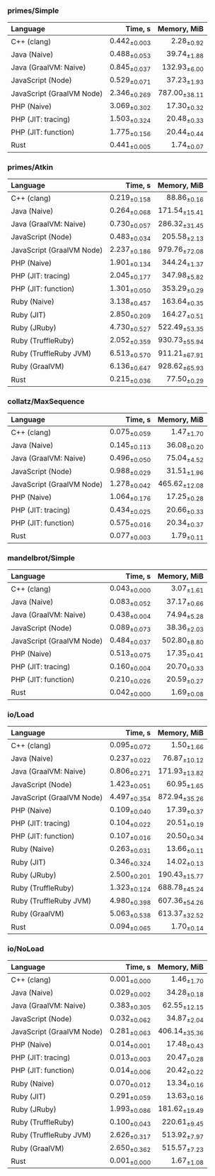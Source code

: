 ### primes/Simple

| Language | Time, s | Memory, MiB |
| :------- | ------: | ----------: |
| C++ (clang) |  0.442<sub>±0.003</sub> |       2.28<sub>±0.92</sub> |
| Java (Naive) |  0.488<sub>±0.053</sub> |      39.74<sub>±1.88</sub> |
| Java (GraalVM: Naive) |  0.845<sub>±0.037</sub> |     132.93<sub>±6.00</sub> |
| JavaScript (Node) |  0.529<sub>±0.071</sub> |      37.23<sub>±1.93</sub> |
| JavaScript (GraalVM Node) |  2.346<sub>±0.269</sub> |     787.00<sub>±38.11</sub> |
| PHP (Naive) |  3.069<sub>±0.302</sub> |      17.30<sub>±0.32</sub> |
| PHP (JIT: tracing) |  1.503<sub>±0.324</sub> |      20.48<sub>±0.33</sub> |
| PHP (JIT: function) |  1.775<sub>±0.156</sub> |      20.44<sub>±0.44</sub> |
| Rust |  0.441<sub>±0.005</sub> |       1.74<sub>±0.07</sub> |


### primes/Atkin

| Language | Time, s | Memory, MiB |
| :------- | ------: | ----------: |
| C++ (clang) |  0.219<sub>±0.158</sub> |      88.86<sub>±0.16</sub> |
| Java (Naive) |  0.264<sub>±0.068</sub> |     171.54<sub>±15.41</sub> |
| Java (GraalVM: Naive) |  0.730<sub>±0.057</sub> |     286.32<sub>±31.45</sub> |
| JavaScript (Node) |  0.483<sub>±0.034</sub> |     205.58<sub>±2.13</sub> |
| JavaScript (GraalVM Node) |  2.237<sub>±0.186</sub> |     979.76<sub>±72.08</sub> |
| PHP (Naive) |  1.901<sub>±0.134</sub> |     344.24<sub>±1.37</sub> |
| PHP (JIT: tracing) |  2.045<sub>±0.177</sub> |     347.98<sub>±5.82</sub> |
| PHP (JIT: function) |  1.301<sub>±0.050</sub> |     353.29<sub>±0.29</sub> |
| Ruby (Naive) |  3.138<sub>±0.457</sub> |     163.64<sub>±0.35</sub> |
| Ruby (JIT) |  2.850<sub>±0.209</sub> |     164.27<sub>±0.51</sub> |
| Ruby (JRuby) |  4.730<sub>±0.527</sub> |     522.49<sub>±53.35</sub> |
| Ruby (TruffleRuby) |  2.052<sub>±0.359</sub> |     930.73<sub>±55.94</sub> |
| Ruby (TruffleRuby JVM) |  6.513<sub>±0.570</sub> |     911.21<sub>±67.91</sub> |
| Ruby (GraalVM) |  6.136<sub>±0.647</sub> |     928.62<sub>±65.93</sub> |
| Rust |  0.215<sub>±0.036</sub> |      77.50<sub>±0.29</sub> |


### collatz/MaxSequence

| Language | Time, s | Memory, MiB |
| :------- | ------: | ----------: |
| C++ (clang) |  0.075<sub>±0.059</sub> |       1.47<sub>±1.70</sub> |
| Java (Naive) |  0.145<sub>±0.113</sub> |      36.08<sub>±0.20</sub> |
| Java (GraalVM: Naive) |  0.496<sub>±0.050</sub> |      75.04<sub>±4.52</sub> |
| JavaScript (Node) |  0.988<sub>±0.029</sub> |      31.51<sub>±1.96</sub> |
| JavaScript (GraalVM Node) |  1.278<sub>±0.042</sub> |     465.62<sub>±12.08</sub> |
| PHP (Naive) |  1.064<sub>±0.176</sub> |      17.25<sub>±0.28</sub> |
| PHP (JIT: tracing) |  0.434<sub>±0.025</sub> |      20.66<sub>±0.33</sub> |
| PHP (JIT: function) |  0.575<sub>±0.016</sub> |      20.34<sub>±0.37</sub> |
| Rust |  0.077<sub>±0.003</sub> |       1.79<sub>±0.11</sub> |


### mandelbrot/Simple

| Language | Time, s | Memory, MiB |
| :------- | ------: | ----------: |
| C++ (clang) |  0.043<sub>±0.000</sub> |       3.07<sub>±1.61</sub> |
| Java (Naive) |  0.083<sub>±0.052</sub> |      37.17<sub>±0.66</sub> |
| Java (GraalVM: Naive) |  0.438<sub>±0.004</sub> |      74.94<sub>±5.28</sub> |
| JavaScript (Node) |  0.089<sub>±0.073</sub> |      38.36<sub>±2.03</sub> |
| JavaScript (GraalVM Node) |  0.484<sub>±0.037</sub> |     502.80<sub>±8.80</sub> |
| PHP (Naive) |  0.513<sub>±0.075</sub> |      17.35<sub>±0.41</sub> |
| PHP (JIT: tracing) |  0.160<sub>±0.004</sub> |      20.70<sub>±0.33</sub> |
| PHP (JIT: function) |  0.210<sub>±0.026</sub> |      20.59<sub>±0.27</sub> |
| Rust |  0.042<sub>±0.000</sub> |       1.69<sub>±0.08</sub> |


### io/Load

| Language | Time, s | Memory, MiB |
| :------- | ------: | ----------: |
| C++ (clang) |  0.095<sub>±0.072</sub> |       1.50<sub>±1.66</sub> |
| Java (Naive) |  0.237<sub>±0.022</sub> |      76.87<sub>±10.12</sub> |
| Java (GraalVM: Naive) |  0.806<sub>±0.271</sub> |     171.93<sub>±13.82</sub> |
| JavaScript (Node) |  1.423<sub>±0.051</sub> |      60.95<sub>±1.65</sub> |
| JavaScript (GraalVM Node) |  4.497<sub>±0.354</sub> |     872.94<sub>±35.26</sub> |
| PHP (Naive) |  0.109<sub>±0.040</sub> |      17.39<sub>±0.37</sub> |
| PHP (JIT: tracing) |  0.104<sub>±0.022</sub> |      20.51<sub>±0.19</sub> |
| PHP (JIT: function) |  0.107<sub>±0.016</sub> |      20.50<sub>±0.34</sub> |
| Ruby (Naive) |  0.263<sub>±0.031</sub> |      13.66<sub>±0.11</sub> |
| Ruby (JIT) |  0.346<sub>±0.324</sub> |      14.02<sub>±0.13</sub> |
| Ruby (JRuby) |  2.500<sub>±0.201</sub> |     190.43<sub>±15.77</sub> |
| Ruby (TruffleRuby) |  1.323<sub>±0.124</sub> |     688.78<sub>±45.24</sub> |
| Ruby (TruffleRuby JVM) |  4.980<sub>±0.398</sub> |     607.36<sub>±54.26</sub> |
| Ruby (GraalVM) |  5.063<sub>±0.538</sub> |     613.37<sub>±32.52</sub> |
| Rust |  0.094<sub>±0.065</sub> |       1.70<sub>±0.14</sub> |


### io/NoLoad

| Language | Time, s | Memory, MiB |
| :------- | ------: | ----------: |
| C++ (clang) |  0.001<sub>±0.000</sub> |       1.46<sub>±1.70</sub> |
| Java (Naive) |  0.029<sub>±0.002</sub> |      34.28<sub>±0.18</sub> |
| Java (GraalVM: Naive) |  0.383<sub>±0.305</sub> |      62.55<sub>±12.15</sub> |
| JavaScript (Node) |  0.032<sub>±0.062</sub> |      34.87<sub>±2.04</sub> |
| JavaScript (GraalVM Node) |  0.281<sub>±0.063</sub> |     406.14<sub>±35.36</sub> |
| PHP (Naive) |  0.014<sub>±0.001</sub> |      17.48<sub>±0.43</sub> |
| PHP (JIT: tracing) |  0.013<sub>±0.003</sub> |      20.47<sub>±0.28</sub> |
| PHP (JIT: function) |  0.014<sub>±0.006</sub> |      20.42<sub>±0.22</sub> |
| Ruby (Naive) |  0.070<sub>±0.012</sub> |      13.34<sub>±0.16</sub> |
| Ruby (JIT) |  0.291<sub>±0.059</sub> |      13.63<sub>±0.16</sub> |
| Ruby (JRuby) |  1.993<sub>±0.086</sub> |     181.62<sub>±19.49</sub> |
| Ruby (TruffleRuby) |  0.100<sub>±0.043</sub> |     220.61<sub>±9.45</sub> |
| Ruby (TruffleRuby JVM) |  2.626<sub>±0.317</sub> |     513.92<sub>±7.97</sub> |
| Ruby (GraalVM) |  2.650<sub>±0.362</sub> |     515.57<sub>±7.23</sub> |
| Rust |  0.001<sub>±0.000</sub> |       1.67<sub>±1.08</sub> |


